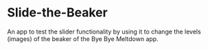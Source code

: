 Slide-the-Beaker
================

An app to test the slider functionality by using it to change the levels (images) of the beaker of the Bye Bye Meltdown app.
